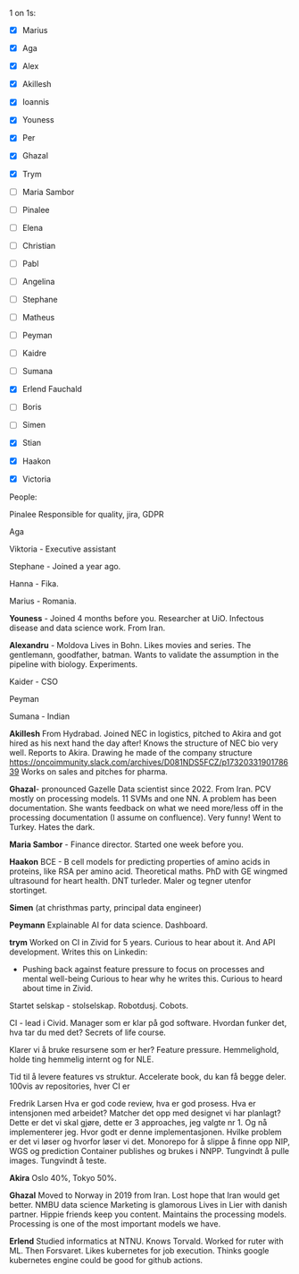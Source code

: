 
1 on 1s:
- [x] Marius
- [x] Aga
- [x] Alex
- [x] Akillesh
- [x] Ioannis
- [x] Youness
- [x] Per
- [x] Ghazal
- [x] Trym
- [ ] Maria Sambor
- [ ] Pinalee
- [ ] Elena
- [ ] Christian
- [ ] Pabl 
- [ ] Angelina
- [ ] Stephane
- [ ] Matheus
- [ ] Peyman
- [ ] Kaidre
- [ ] Sumana
- [x] Erlend Fauchald
- [ ] Boris
- [ ] Simen 
- [x] Stian
- [x] Haakon
- [x] Victoria


People:

Pinalee
Responsible for quality, jira, GDPR

Aga

Viktoria - Executive assistant

Stephane - Joined a year ago. 

Hanna - Fika.

Marius - Romania.

**Youness** - 
Joined 4 months before you. Researcher at UiO. Infectous disease and data science work.
From Iran.

**Alexandru** - Moldova
Lives in Bohn.
Likes movies and series. The gentlemann, goodfather, batman.
Wants to validate the assumption in the pipeline with biology. Experiments.

Kaider - CSO

Peyman

Sumana - Indian

**Akillesh**
From Hydrabad. Joined NEC in logistics, pitched to Akira
and got hired as his next hand the day after!
Knows the structure of NEC bio very well. Reports to Akira.
Drawing he made of the company structure https://oncoimmunity.slack.com/archives/D081NDS5FCZ/p1732033190178639
Works on sales and pitches for pharma.

**Ghazal**- pronounced Gazelle
Data scientist since 2022. From Iran.
PCV mostly on processing models. 11 SVMs and one NN. A problem
has been documentation. She wants feedback on what we need more/less
off in the processing documentation (I assume on confluence).
Very funny! Went to Turkey. Hates the dark.

**Maria Sambor** - Finance director.
Started one week before you.

**Haakon**
BCE - B cell models for predicting properties of amino acids in proteins, 
like RSA per amino acid.
Theoretical maths. PhD with GE wingmed ultrasound for heart health.
DNT turleder. Maler og tegner utenfor stortinget.

**Simen**
(at christhmas party, principal data engineer)

**Peymann**
Explainable AI for data science. Dashboard.

**trym**
Worked on CI in Zivid for 5 years. Curious to hear about it.
And API development.
Writes this on Linkedin:
- Pushing back against feature pressure to focus on processes and mental well-being
Curious to hear why he writes this.
Curious to heard about time in Zivid.

Startet selskap - stolselskap.
Robotdusj. Cobots.

CI - lead i Civid.
Manager som er klar på god software.
Hvordan funker det, hva tar du med det?
Secrets of life course.

Klarer vi å bruke resursene som er her?
Feature pressure.
Hemmelighold, holde ting hemmelig internt og for NLE.

Tid til å levere features vs struktur.
Accelerate book, du kan få begge deler.
100vis av repositories, hver CI er 

Fredrik Larsen
Hva er god code review, hva er god prosess.
Hva er intensjonen med arbeidet?
Matcher det opp med designet vi har planlagt?
Dette er det vi skal gjøre, dette er 3 approaches, 
jeg valgte nr 1. Og nå implementerer jeg. Hvor godt
er denne implementasjonen.
Hvilke problem er det vi løser og hvorfor løser vi det.
Monorepo for å slippe å finne opp
NIP, WGS og prediction
Container publishes og brukes i NNPP.
Tungvindt å pulle images. Tungvindt å teste.

**Akira**
Oslo 40%, Tokyo 50%.

**Ghazal**
Moved to Norway in 2019 from Iran. Lost hope that Iran would get better.
NMBU data science
Marketing is glamorous
Lives in Lier with danish partner.
Hippie friends keep you content.
Maintains the processing models.
Processing is one of the most important models we have.

**Erlend**
Studied informatics at NTNU. Knows Torvald.
Worked for ruter with ML. Then Forsvaret.
Likes kubernetes for job execution.
Thinks google kubernetes engine could be good for github actions.

